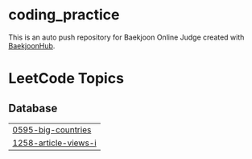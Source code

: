 # coding_practice
This is an auto push repository for Baekjoon Online Judge created with [BaekjoonHub](https://github.com/BaekjoonHub/BaekjoonHub).

<!---LeetCode Topics Start-->
# LeetCode Topics
## Database
|  |
| ------- |
| [0595-big-countries](https://github.com/mini-u/coding_practice/tree/master/0595-big-countries) |
| [1258-article-views-i](https://github.com/mini-u/coding_practice/tree/master/1258-article-views-i) |
<!---LeetCode Topics End-->